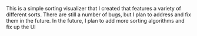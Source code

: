 This is a simple sorting visualizer that I created that features a variety of different sorts.
There are still a number of bugs, but I plan to address and fix them in the future. In the future,
I plan to add more sorting algorithms and fix up the UI 
